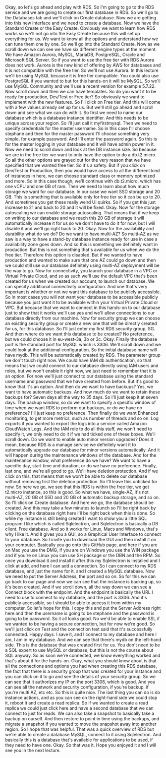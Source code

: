
<v Lecturer>Okay, so let's go ahead and play with RDS.</v>
So I'm going to go to the RDS service
and we are going to create our first database in RDS.
So we'll go to the Databases tab
and we'll click on Create database.
Now we are getting into this new interface
and we need to create a database.
Now we have the Standard Create or the Easy Create.
Obviously we want to learn how RDS works
so we'll not go into the Easy Create
because this will set up everything for us.
We want to know all the options
and understand how we can tune them one by one.
So we'll go into the Standard Create.
Now as we scroll down
we can see we have six different engine types at the moment.
We have Amazon Aurora, MySQL, MariaDB,
PostgreSQL, Oracle and Microsoft SQL Server.
So if you want to use the free tier with RDS
Aurora does not work.
Aurora is the new kind of offering by AWS for databases
and it is not compatible with the free tier.
So we'll not use Aurora.
In this lecture we'll be using MySQL
because it is free tier compatible.
You could also use PostgreSQL if you wanted to
but for this hands-on it will be MySQL.
So we'll use MySQL Community
and we'll use a recent version for example 5.7.22.
Now scroll down and then we can have templates.
So do you want it to be ready for production,
Dev/Test or Free tier?
So obviously we want to implement with the new features.
So I'll click on Free tier.
And this will come with a few values already set up for us.
But we'll still go ahead and scroll down
and see what we can do with it.
So first we need to name our database
which is a database instance identifier.
And this needs to be unique across your region.
So I'll just call it myfirstmysql.
Then we need to specify credentials for the master username.
So in this case I'll choose stephane
and then for the master password
I'll choose something very simple, for example password.
And I'll enter the password again.
So this is for the master logging in your database
and it will have admin power in it.
Now we need to scroll down and look at the DB instance size.
So because we are in the free tier
we want to only have the option to do a db.t2.micro.
So all the other options are grayed out
for the very reason that we have specified
that we wanted free tier.
So it's a safety.
But if you click on Dev/Test or Production,
then you would have access
to all the different kind of instances in here,
we can choose standard class or memory optimized and more.
So in this case though, we'll continue with db.t2.micro,
which has one vCPU and one GB of ram.
Then we need to learn about
how much storage we want for our database.
In our case we want SSD storage and 20 GB.
This is something that is available only for free tier
so it can be up to 20.
And sometimes you get these really weird UI quirks.
So if you get this just increase to 21 and back to 20
and it will be fixed.
Okay.
Now for the storage autoscaling
we can enable storage autoscaling.
That means that if we keep on writing to our database
and we reach this 20 GB of storage
it will automatically increase it for us
so we don't have to do it for now,
but I will disable it and we'll go right back to 20.
Okay.
Now for the availability and durability
what do we do?
Do we want to have multi-AZ?
So multi-AZ as we saw is a way to have
a stand-by database instance
ready for use in case a availability zone goes down.
And so this is something we definitely want in production.
But this is not something that's available for us
when we do the free tier.
Therefore this option is disabled.
But if we wanted to have production
and wanted to make sure that one AZ could go down
and then we could still use our database
definitely using multi-AZ deployment will be the way to go.
Now for connectivity, you launch your database in a VPC
or Virtual Private Cloud, and so as such
we'll use the default VPC that's been created for us
when we created our account, to launch our database.
We can specify additional connectivity configuration.
And one that's very important is whether or not
we want this database to be publicly accessible.
So in most cases you will not want your database
to be accessible publicly
because you just want it to be available
within your Virtual Private Cloud or VPC.
But because that we want to connect
in this hands-on to our database just to show that it works
we'll use yes
and we'll allow connections to our database
directly from our machine.
Now for security group
we can choose an existing security group or create a new one
that will be directly created for us, for this database.
So I'll just enter my first RDS security group, SG.
And then where do we want this database to be created?
No preference,
but we could choose it in eu-west-3a, 3b or 3c.
Okay.
Finally the database port is the standard port for MySQL
which is 3306.
We'll scroll down and we could look
at the additional configuration.
So the initial database name will have mydb.
This will be automatically created by RDS.
The parameter group we don't touch right now.
We could have IAM db authentication,
so that means that we could connect
to our database directly using IAM users and roles,
but we won't enable it right now,
we just need to remember that it is an option.
For now we'll just connect to our database
using the standard username and password
that we have created from before.
But it's good to know that it's an option.
And then do we want to have backups?
Yes, we want to have automatic backups.
And how much do we want to retain these backups for?
Seven days all the way to 35 days.
So I'll just keep it at seven days.
The backup window, so do we want to specify
a specific window of time when we want RDS
to perform our backups, or do we have no preference?
I'll just keep no preference.
Then finally do we want Enhanced monitoring,
to get more metrics, such as number of threads and so on.
Log exports if you wanted to export the logs
into a service called Amazon CloudWatch Logs.
And the IAM role to do all this stuff,
we won't need to specify it, we only need to do it
if we had ticked one of these boxes.
We'll scroll down.
Do we want to enable auto minor version upgrades?
Does it mean, because RDS is a manage service
we definitely want it to automatically upgrade
our database for minor versions automatically.
And it will happen
during the maintenance windows of the database.
And for the maintenance window, what preference do we have?
We want to have a specific day, start time and duration,
or do we have no preference.
Finally, last one, and we're all good to go.
We'll have deletion protection.
And if we click on this,
that means that we won't be able to delete our database
without removing first the deletion protection.
So I'll leave this unticked for now.
So here we go,
we see that this RDS is within the free tier,
we get t2.micro instance, so this is good.
So what we have, single-AZ, it's not multi-AZ,
20 GB of SSD and 20 GB of automatic backup storage,
and so on.
So I'll click on Create database.
And here we go, the database should be created.
And this may take a few minutes to launch
so I'll be right back by clicking on the database right here
I'll be right back when this is done.
So while my instance is still being created
I want to show you a little SQL program I like
which is called Sqlelectron,
and Sqlelectron is basically a DB client.
Free database.
And so it works for Linux, Macs and Windows,
that's why I like it.
And it gives you a GUI, so a Graphical User Interface
to connect to your database.
So I invite you to download the GUI
and then install it on your computer.
Basically you go onto this GitHub page,
and here if you are on Mac you use the DMG,
if you are on Windows you use the WIN package
and if you're on Linux you can use SH package
or the DBN and the RPM.
So once you download it and install it
after this my Sqlelectron is installed
and I click at add, and here I can add a connection.
So I can connect to my RDS database,
and just the name for it, and I created a MySQL database.
Now we need to put the Server Address, the port and so on.
So for this we can go back to our page
and now we can see that the instance is backing up,
so it's been created.
And if we scroll down, all the way down
we can see a Connect block with the endpoint.
And the endpoint is basically the URL I need to use
to connect to my database, and the port is 3306.
And it's publicly accessible, so I should be able
to access it from within my computer.
So let's hope for this.
I copy this and put the Server Address right here
and then the username is going to be stephane
and the password is going to be password.
So it all looks good.
No we'd be able to enable SSL
if we wanted to be having a secure connection,
but for now we're good.
So we'll just click on Test and the connection test
said that it's successfully connected.
Happy days.
I save it, and I connect to my database
and here I am, I am in my database.
And we can see that there's mydb on the left-hand side.
This is the database that was created first for us.
You don't need to be a SQL expert to use MySQL or database,
but this is not the course about SQL anyway.
So as soon we're connected, we know everything worked
and that's about it for the hands-on.
Okay, what you should know about is that
all the connections and options you had
when creating this RDS database,
the fact that there is a security group that was created
for your instance and you can click on it
to go and see the details of your security group.
So we can see that it authorizes my IP on the port 3306,
which is good.
And you can see all the network and security configuration,
if you're backup, if you're multi AZ, etc etc.
So this is quite nice.
The last thing you can do is do instance actions,
and as you can see on the right-hand side
we could stop it, reboot it and create a read replica.
So if we wanted to create a read replica
we could just click here and have a second database
that we can connect to just for reads.
We can also take a snapshot
to basically take a backup on ourself.
And then restore to point in time using the backups,
and migrate a snapshot
if you wanted to move the snapshot away into another region.
So I hope that was helpful.
That was a quick overview of RDS
but we're able to create a database MySQL,
connect to it using Sqlelectron.
And basically this is a database that's available
for applications to be used, if they need to have one.
Okay.
So that was it.
Hope you enjoyed it and I will see you in the next lecture.